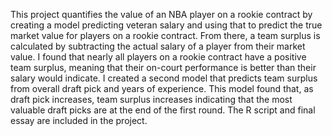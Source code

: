This project quantifies the value of an NBA player on a rookie contract by creating a model
predicting veteran salary and using that to predict the true market value for players on a rookie
contract. From there, a team surplus is calculated by subtracting the actual salary of a player from
their market value. I found that nearly all players on a rookie contract have a positive team surplus,
meaning that their on-court performance is better than their salary would indicate. I created a
second model that predicts team surplus from overall draft pick and years of experience. This
model found that, as draft pick increases, team surplus increases indicating that the most valuable
draft picks are at the end of the first round. The R script and final essay are included in the project.

